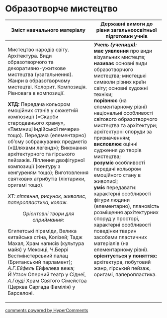 <div id="hypercomments_widget" class="js-hypercomments-widget invisible"></div>

Образотворче мистецтво
=============================================

<table>
  <tr>
    <td width="55%" align="center"><b>Зміст навчального матеріалу</b></td>
    <td width="45%" align="center"><b>Державні вимоги до рівня загальноосвітньої підготовки учнів</b></td>
  </tr>
<tbody>
  <tr>
    <td width="55%" style="vertical-align:top !important;">
<p>Мистецтво народів світу. Архітектура. Види образотворчого та декоративно-ужиткове мистецтва (узагальнення). Жанри в образотворчому мистецтві. Колорит. Композиція. Рівновага в композиції.</p>
<p><b>ХТД:</b> Передача кольором емоційних станів  у сюжетній композиції («Скарби стародавнього храму», «Таємниці індійської печери» тощо). Передача (елементарно) об’єму зображуваних предметів («Шляхами легенд»); Виконання архітектурного та гірського пейзажів. Ліплення двофігурної композиції (кенгуру з кенгуреням тощо); Виготовлення святкових атрибутів (ліхтарики, оригамі тощо).</p>
<p><i>ХТ: ліплення, рисунок, живопис, паперопластика, колаж.</i></p>
<center><i>Орієнтовні твори для сприймання:</i></center>
<p>Єгипетські піраміди, Велика китайська стіна, Колізей; Тадж Махал, Храм написів (культура майя) у Мексиці, Ч.Беррі Вестмінстерський палац (Британський парламент); <i>А.Г.Ейфель</i> Ейфелева вежа; <i>Й.Утзон</i> Оперний театр у Сіднеї, <i>А.Гауді</i> Храм Святого Сімейства (Церква Саргада Фамілія) у Барселоні.</p>
	</td>
<td width="45%" style="vertical-align:top !important;"><b><i>Учень (учениця):</i></b><br>
<b>має уявлення</b> про види візуальних мистецтв;<br>
<b>називає</b> основні види образотворчого мистецтва; мистецькі символи різних країн світу; основні художні техніки;<br>
<b>порівнює</b> (на елементарному рівні) національні особливості світового образотворчого мистецтва та архітектури; архітектурні споруди за призначенням;<br>
<b>висловлює</b> оцінні судження до творів мистецтва;<br>
<b>розуміє</b> особливості передачі кольором емоційного стану в живописі;<br>
<b>уміє</b> передавати: характерні особливості фігури людини (елементарно), плановість розміщення архітектурних споруд у просторі, характерні особливості поведінки тварин засобами пластичних матеріалів (на елементарному рівні).<br>
<b>орієнтується у поняттях:  </b>архітектура, побутовий жанр, гірський пейзаж, оригамі, паперопластика.
</td>
	</tr>
</tbody>
</table>

<div class="js-hypercomments-container">
<a href="http://hypercomments.com" class="hc-link" title="comments widget">comments powered by HyperComments</a>
</div>